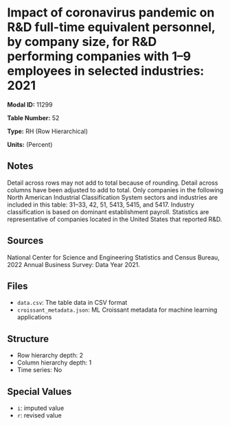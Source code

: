 # Impact of coronavirus pandemic on R&D full-time equivalent personnel, by company size, for R&D performing companies with 1–9 employees in selected industries: 2021

**Modal ID:** 11299

**Table Number:** 52

**Type:** RH (Row Hierarchical)

**Units:** (Percent)

## Notes

Detail across rows may not add to total because of rounding. Detail across columns have been adjusted to add to total. Only companies in the following North American Industrial Classification System sectors and industries are included in this table: 31–33, 42, 51, 5413, 5415, and 5417. Industry classification is based on dominant establishment payroll. Statistics are representative of companies located in the United States that reported R&D.

## Sources

National Center for Science and Engineering Statistics and Census Bureau, 2022 Annual Business Survey: Data Year 2021.

## Files

- `data.csv`: The table data in CSV format
- `croissant_metadata.json`: ML Croissant metadata for machine learning applications

## Structure

- Row hierarchy depth: 2
- Column hierarchy depth: 1
- Time series: No

## Special Values

- `i`: imputed value
- `r`: revised value
